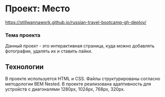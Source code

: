# Проект: Место
https://stillwannawork.github.io/russian-travel-bootcamp-gh-deploy/

### Тема проекта
Данный проект - это интерактивная страница, куда можно добавлять фотографии, удалять их и ставить лайки.

## Технологии

В проекте используется HTML и CSS. Файлы структурированы согласно методологии BEM Nested. В проекте реализована адаптивность для устройств с диагоналями 1280px, 1024px, 768px, 320px.